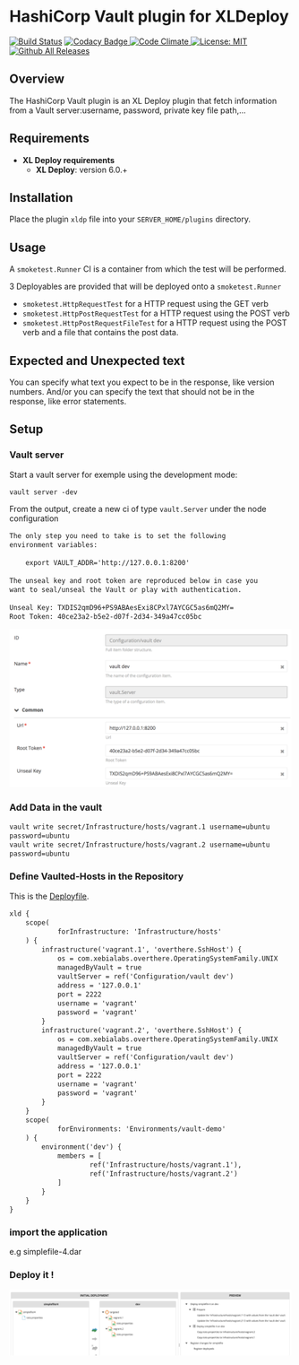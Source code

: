 # HashiCorp Vault plugin for XLDeploy

[![Build Status][xld-hashicort-vault-plugin-travis-image]][xld-hashicort-vault-plugin-travis-url]
[![Codacy Badge][xld-hashicort-vault-plugin-codacy-image] ][xld-hashicort-vault-plugin-codacy-url]
[![Code Climate][xld-hashicort-vault-plugin-code-climate-image] ][xld-hashicort-vault-plugin-code-climate-url]
[![License: MIT][xld-hashicort-vault-plugin-license-image] ][xld-hashicort-vault-plugin-license-url]
[![Github All Releases][xld-hashicort-vault-plugin-downloads-image] ]()


[xld-hashicort-vault-plugin-travis-image]: https://travis-ci.org/xebialabs-community/xld-hashicort-vault-plugin.svg?branch=master
[xld-hashicort-vault-plugin-travis-url]: https://travis-ci.org/xebialabs-community/xld-hashicort-vault-plugin
[xld-hashicort-vault-plugin-codacy-image]: https://api.codacy.com/project/badge/Grade/49e14532522f4d6f8326b1899efd8cd3
[xld-hashicort-vault-plugin-codacy-url]: https://www.codacy.com/app/joris-dewinne/xld-hashicort-vault-plugin
[xld-hashicort-vault-plugin-code-climate-image]: https://codeclimate.com/github/xebialabs-community/xld-hashicort-vault-plugin/badges/gpa.svg
[xld-hashicort-vault-plugin-code-climate-url]: https://codeclimate.com/github/xebialabs-community/xld-hashicort-vault-plugin
[xld-hashicort-vault-plugin-license-image]: https://img.shields.io/badge/License-MIT-yellow.svg
[xld-hashicort-vault-plugin-license-url]: https://opensource.org/licenses/MIT
[xld-hashicort-vault-plugin-downloads-image]: https://img.shields.io/github/downloads/xebialabs-community/xld-hashicort-vault-plugin/total.svg

## Overview

The HashiCorp Vault plugin is an XL Deploy plugin that fetch information from a Vault server:username, password, private key file path,...

## Requirements

* **XL Deploy requirements**
	* **XL Deploy**: version 6.0.+

## Installation

Place the plugin `xldp` file into your `SERVER_HOME/plugins` directory.

## Usage

A `smoketest.Runner` CI is a container from which the test will be performed.

3 Deployables are provided that will be deployed onto a `smoketest.Runner`

* `smoketest.HttpRequestTest` for a HTTP request using the GET verb
* `smoketest.HttpPostRequestTest` for a HTTP request using the POST verb
* `smoketest.HttpPostRequestFileTest` for a HTTP request using the POST verb and a file that contains the post data.

## Expected and Unexpected text

You can specify what text you expect to be in the response, like version numbers. And/or you can specify the text that should not be in the response, like error statements.


## Setup


### Vault server

Start a vault server for exemple using the development mode: 

```
vault server -dev
```

From the output, create a new ci of type `vault.Server` under the node configuration
```
The only step you need to take is to set the following
environment variables:

    export VAULT_ADDR='http://127.0.0.1:8200'

The unseal key and root token are reproduced below in case you
want to seal/unseal the Vault or play with authentication.

Unseal Key: TXDIS2qmD96+PS9ABAesExi8CPxl7AYCGC5as6mQ2MY=
Root Token: 40ce23a2-b5e2-d07f-2d34-349a47cc05bc
```

![Vault Server](images/vault.server.png)

### Add Data in the vault

```
vault write secret/Infrastructure/hosts/vagrant.1 username=ubuntu password=ubuntu
vault write secret/Infrastructure/hosts/vagrant.2 username=ubuntu password=ubuntu

```

### Define Vaulted-Hosts in the Repository 

This is the [Deployfile](https://pypi.python.org/pypi/xld-py-cli/).

```
xld {
    scope(
            forInfrastructure: 'Infrastructure/hosts'
    ) {
        infrastructure('vagrant.1', 'overthere.SshHost') {
            os = com.xebialabs.overthere.OperatingSystemFamily.UNIX
            managedByVault = true
            vaultServer = ref('Configuration/vault dev')
            address = '127.0.0.1'
            port = 2222
            username = 'vagrant'
            password = 'vagrant'
        }
        infrastructure('vagrant.2', 'overthere.SshHost') {
            os = com.xebialabs.overthere.OperatingSystemFamily.UNIX
            managedByVault = true
            vaultServer = ref('Configuration/vault dev')
            address = '127.0.0.1'
            port = 2222
            username = 'vagrant'
            password = 'vagrant'
        }
    }
    scope(
            forEnvironments: 'Environments/vault-demo'
    ) {
        environment('dev') {
            members = [
                    ref('Infrastructure/hosts/vagrant.1'),
                    ref('Infrastructure/hosts/vagrant.2')
            ]
        }
    }
}
```

### import the application

e.g simplefile-4.dar

### Deploy it !

![Vault Deploy](images/vault.deploy.png)



